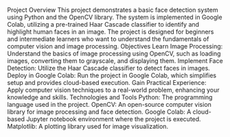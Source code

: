 Project Overview
This project demonstrates a basic face detection system using Python and the OpenCV library. The system is implemented in Google Colab, utilizing a pre-trained Haar Cascade classifier to identify and highlight human faces in an image. The project is designed for beginners and intermediate learners who want to understand the fundamentals of computer vision and image processing.
Objectives
Learn Image Processing: Understand the basics of image processing using OpenCV, such as loading images, converting them to grayscale, and displaying them.
Implement Face Detection: Utilize the Haar Cascade classifier to detect faces in images.
Deploy in Google Colab: Run the project in Google Colab, which simplifies setup and provides cloud-based execution.
Gain Practical Experience: Apply computer vision techniques to a real-world problem, enhancing your knowledge and skills.
Technologies and Tools
Python: The programming language used in the project.
OpenCV: An open-source computer vision library for image processing and face detection.
Google Colab: A cloud-based Jupyter notebook environment where the project is executed.
Matplotlib: A plotting library used for image visualization.
